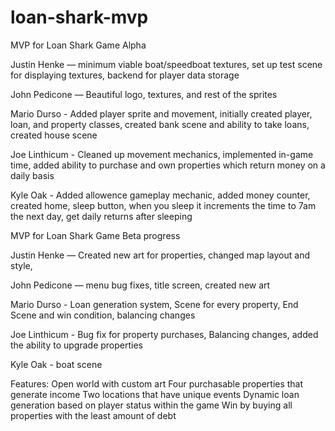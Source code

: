 # loan-shark-mvp
MVP for Loan Shark Game Alpha

Justin Henke — minimum viable boat/speedboat textures, set up test scene for displaying textures, backend for player data storage

John Pedicone — Beautiful logo, textures, and rest of the sprites

Mario Durso - Added player sprite and movement, initially created player, loan, and property classes, created bank scene and ability to take loans, created house scene

Joe Linthicum - Cleaned up movement mechanics, implemented in-game time, added ability to purchase and own properties which return money on a daily basis

Kyle Oak - Added allowence gameplay mechanic, added money counter, created home, sleep button, when you sleep it increments the time to 7am the next day, get daily returns after sleeping



MVP for Loan Shark Game Beta progress

Justin Henke — Created new art for properties, changed map layout and style,

John Pedicone — menu bug fixes, title screen, created new art

Mario Durso - Loan generation system, Scene for every property, End Scene and win condition, balancing changes

Joe Linthicum - Bug fix for property purchases, Balancing changes, added the ability to upgrade properties

Kyle Oak - boat scene


Features:
	Open world with custom art
	Four purchasable properties that generate income
	Two locations that have unique events
	Dynamic loan generation based on player status within the game
	Win by buying all properties with the least amount of debt